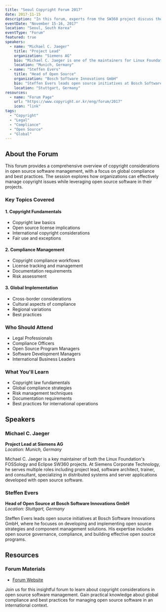 ```yaml
---
title: "Seoul Copyright Forum 2017"
date: 2017-11-15
description: "In this forum, experts from the SW360 project discuss the intersection of copyright law and open source software management. The session focuses on copyright compliance, license management, and best practices for handling open source software in a global context."
eventDate: "November 15-16, 2017"
location: "Seoul, South Korea"
eventType: "Forum"
featured: true
speakers:
  - name: "Michael C. Jaeger"
    title: "Project Lead"
    organization: "Siemens AG"
    bio: "Michael C. Jaeger is one of the maintainers for Linux Foundation's FOSSology and Eclipse SW360 projects, both available on Github and both in the area of OSS handling w.r.t. license compliance and component management. At Siemens Corporate Technology in Munich, Germany, Michael works in several roles as project lead, software architect, trainer and consultant for distributed systems, server applications and their development with open source software."
    location: "Munich, Germany"
  - name: "Steffen Evers"
    title: "Head of Open Source"
    organization: "Bosch Software Innovations GmbH"
    bio: "Steffen Evers leads open source initiatives at Bosch Software Innovations GmbH, focusing on open source strategy and component management solutions. His expertise includes implementing effective open source governance and compliance programs."
    location: "Stuttgart, Germany"
resources:
  - name: "Forum Page"
    url: "https://www.copyright.or.kr/eng/forum/2017"
    icon: "link"
tags:
  - "Copyright"
  - "Legal"
  - "Compliance"
  - "Open Source"
  - "Global"
---
```


## About the Forum

This forum provides a comprehensive overview of copyright considerations in open source software management, with a focus on global compliance and best practices. The session explores how organizations can effectively manage copyright issues while leveraging open source software in their projects.

### Key Topics Covered

#### 1. Copyright Fundamentals
- Copyright law basics
- Open source license implications
- International copyright considerations
- Fair use and exceptions

#### 2. Compliance Management
- Copyright compliance workflows
- License tracking and management
- Documentation requirements
- Risk assessment

#### 3. Global Implementation
- Cross-border considerations
- Cultural aspects of compliance
- Regional variations
- Best practices

### Who Should Attend
- Legal Professionals
- Compliance Officers
- Open Source Program Managers
- Software Development Managers
- International Business Leaders

### What You'll Learn
- Copyright law fundamentals
- Global compliance strategies
- Risk management techniques
- Documentation requirements
- Best practices for international operations

## Speakers

### Michael C. Jaeger
**Project Lead at Siemens AG**  
*Location: Munich, Germany*

Michael C. Jaeger is a key maintainer of both the Linux Foundation's FOSSology and Eclipse SW360 projects. At Siemens Corporate Technology, he serves multiple roles including project lead, software architect, trainer, and consultant, specializing in distributed systems and server applications developed with open source software.

### Steffen Evers
**Head of Open Source at Bosch Software Innovations GmbH**  
*Location: Stuttgart, Germany*

Steffen Evers leads open source initiatives at Bosch Software Innovations GmbH, where he focuses on developing and implementing open source strategies and component management solutions. His expertise includes open source governance, compliance, and building effective open source programs.

## Resources

### Forum Materials
- [Forum Website](https://www.copyright.or.kr/eng/forum/2017)

Join us for this insightful forum to learn about copyright considerations in open source software management. Gain practical knowledge about global compliance and best practices for managing open source software in an international context.
